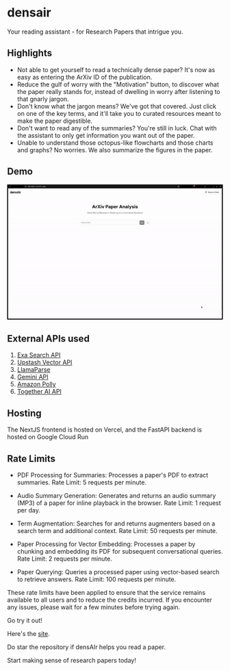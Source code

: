 # densair

Your reading assistant - for Research Papers that intrigue you.

## Highlights

- Not able to get yourself to read a technically dense paper? It's now as easy as entering the ArXiv ID of the publication.
- Reduce the gulf of worry with the "Motivation" button, to discover what the paper really stands for, instead of dwelling in worry after listening to that gnarly jargon.
- Don't know what the jargon means? We've got that covered. Just click on one of the key terms, and it'll take you to curated resources meant to make the paper digestible.
- Don't want to read any of the summaries? You're still in luck. Chat with the assistant to only get information you want out of the paper.
- Unable to understand those octopus-like flowcharts and those charts and graphs? No worries. We also summarize the figures in the paper.

## Demo

![Demo](https://github.com/themohitnair/densair/blob/main/assets/demo.gif)

## External APIs used

1. [Exa Search API](https://exa.ai/)
2. [Upstash Vector API](upstash.com/docs/vector/overall/whatisvector)
3. [LlamaParse](https://docs.llamaindex.ai/en/stable/llama_cloud/llama_parse/)
4. [Gemini API](https://ai.google.dev/gemini-api/docs)
5. [Amazon Polly](https://aws.amazon.com/polly/)
6. [Together AI API](https://www.together.ai/)

## Hosting

The NextJS frontend is hosted on Vercel, and the FastAPI backend is hosted on Google Cloud Run

## Rate Limits

- PDF Processing for Summaries:
Processes a paper's PDF to extract summaries.
Rate Limit: 5 requests per minute.

- Audio Summary Generation:
Generates and returns an audio summary (MP3) of a paper for inline playback in the browser.
Rate Limit: 1 request per day.

- Term Augmentation:
Searches for and returns augmenters based on a search term and additional context.
Rate Limit: 50 requests per minute.

- Paper Processing for Vector Embedding:
Processes a paper by chunking and embedding its PDF for subsequent conversational queries.
Rate Limit: 2 requests per minute.

- Paper Querying:
Queries a processed paper using vector-based search to retrieve answers.
Rate Limit: 100 requests per minute.

These rate limits have been applied to ensure that the service remains available to all users and to reduce the credits incurred. If you encounter any issues, please wait for a few minutes before trying again.

Go try it out!

Here's the [site](https://densair.vercel.app).

Do star the repository if densAIr helps you read a paper.

Start making sense of research papers today!
